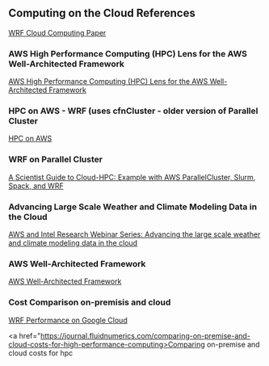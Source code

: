 ## Computing on the Cloud References

<a href="https://journals.ametsoc.org/view/journals/bams/102/6/BAMS-D-20-0219.1.xml">WRF Cloud Computing Paper</a>

### AWS High Performance Computing (HPC) Lens for the AWS Well-Architected Framework

<a href="https://docs.aws.amazon.com/pdfs/wellarchitected/latest/high-performance-computing-lens/wellarchitected-high-performance-computing-lens.pdf#welcome">AWS High Performance Computing (HPC) Lens for the AWS Well-Architected Framework</a>

### HPC on AWS - WRF (uses cfnCluster - older version of Parallel Cluster

<a href="https://s3-us-west-2.amazonaws.com/uw-s3-cdn/wp-content/uploads/sites/149/2018/12/28192637/Kevin-Jorissen_Amazon_HPC-on-AWS-cfnCluster-and-WRF.pdf">HPC on AWS</a>

### WRF on Parallel Cluster

<a href="https://jiaweizhuang.github.io/blog/aws-hpc-guide/">A Scientist Guide to Cloud-HPC: Example with AWS ParallelCluster, Slurm, Spack, and WRF</a>

### Advancing Large Scale Weather and Climate Modeling Data in the Cloud

<a href="https://apj-ps-marketing.s3-ap-southeast-1.amazonaws.com/Education/AWS_for_Research_Webinar_Series/On-demand_assets/Advancing-the-large-scale-weather-and-climate-modeling-data-in-the-cloud.pdf">AWS and Intel Research Webinar Series: Advancing the large scale weather and climate modeling data in the cloud</a>

### AWS Well-Architected Framework

<a href="https://docs.aws.amazon.com/wellarchitected/latest/high-performance-computing-lens/welcome.html">AWS Well-Architected Framework</a>

### Cost Comparison on-premisis and cloud

<a href="https://journal.fluidnumerics.com/seeing-clearly-in-the-cloud">WRF Performance on Google Cloud</a>

<a href="https://journal.fluidnumerics.com/comparing-on-premise-and-cloud-costs-for-high-performance-computing>Comparing on-premise and cloud costs for hpc</a>
